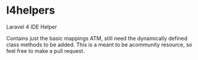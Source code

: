 l4helpers
=========

Laravel 4 IDE Helper



Contains just the basic mappings ATM, still need the dynamically defined class methods to be added. This is a meant to be acommunity resource, so feel free to make a pull request.
